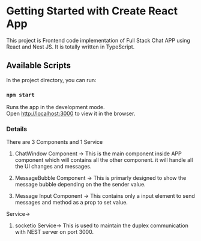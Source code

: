 # Getting Started with Create React App

This project is Frontend code implementation of Full Stack Chat APP using React and Nest JS. It is totally written in TypeScript.
## Available Scripts

In the project directory, you can run:

### `npm start`

Runs the app in the development mode.\
Open [http://localhost:3000](http://localhost:3000) to view it in the browser.


### Details
There are 3 Components and 1 Service
1. ChatWindow Component -> This is the main component inside APP component which will contains all the other component. it will handle all the UI changes and messages.

2. MessageBubble Component -> This is primarly designed to show the message bubble depending on the the sender value.
3. Message Input Component -> This contains only a input element to send messages and method as a prop to set value.

Service->
1. socketio Service-> This is used to maintain the duplex communication with NEST server on port 3000.